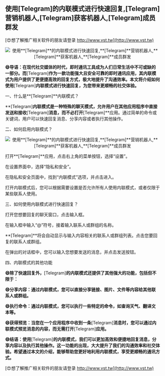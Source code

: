 ## **使用**[Telegram]**的内联模式进行快速回复,**[Telegram]**营销机器人,**[Telegram]**获客机器人,**[Telegram]**成员群发**

[😍想了解推广相关软件的朋友请登录 http://www.vst.tw](http://www.vst.tw)

 <center><img src="https://vst.tw/MP4/tuiguang/png/8.png" alt="使用**[Telegram]**的内联模式进行快速回复,**[Telegram]**营销机器人,**[Telegram]**获客机器人,**[Telegram]**成员群发"></center>

**😄导语：在现代社交媒体的时代，即时通讯工具成为人们日常生活中不可或缺的一部分。而**[Telegram]**作为一款功能强大且安全可靠的即时通讯应用，其内联模式为用户提供了更便捷高效的回复方式，极大地提升了沟通效率。本文将介绍如何使用**[Telegram]**内联模式进行快速回复，为您带来更顺畅的社交体验。**

一、什么是**[Telegram]**内联模式？

**[Telegram]**内联模式是一种特殊的聊天模式，允许用户在其他应用程序中直接发送和接收**[Telegram]**消息，而不必打开**[Telegram]**应用。通过简单的命令或关键词，用户可以快速回复消息、分享内容或者执行其他操作。

二、如何启用内联模式？

 <center><img src="https://vst.tw/MP4/tuiguang/png/4.png" alt="使用**[Telegram]**的内联模式进行快速回复,**[Telegram]**营销机器人,**[Telegram]**获客机器人,**[Telegram]**成员群发"></center>

打开**[Telegram]**应用，点击右上角的菜单按钮，选择“设置”。

在设置界面中，选择“隐私和安全”。

在隐私和安全页面中，找到“内联模式”选项，并点击进入。

打开内联模式后，您可以根据需要设置是否允许所有人使用内联模式，或者仅限于某些联系人使用。

三、如何使用内联模式进行快速回复？

打开您想要回复的聊天窗口，点击输入框。

在输入框中输入“@”符号，接着输入联系人或群组的名称。

**[Telegram]**将会自动显示与输入内容相关的联系人或群组列表。点击您要回复的联系人或群组。

在弹出的对话框中，您可以输入您想要发送的消息，并点击发送按钮。

四、内联模式的其他功能

**😄除了快速回复外，**[Telegram]**的内联模式还提供了其他强大的功能，包括但不限于：**

**😄分享内容：通过内联模式，您可以直接分享链接、图片、文件等内容给其他联系人或群组。**

**😄执行命令：通过内联模式，您可以执行一些特定的命令，如查询天气、翻译文本等。**

**😄获得预览：当您在一个应用程序中收到一条**[Telegram]**消息时，您可以通过内联模式预览消息的内容，而无需打开**[Telegram]**应用。**

**😄结语：使用**[Telegram]**的内联模式，我们可以更加高效和便捷地回复消息，分享内容以及执行其他操作。这一功能的出现，大大提升了我们的沟通效率和社交体验。希望通过本文的介绍，能够帮助您更好地利用内联模式，享受更顺畅的通讯方式。**

[😍想了解推广相关软件的朋友请登录 http://www.vst.tw](http://www.vst.tw)



